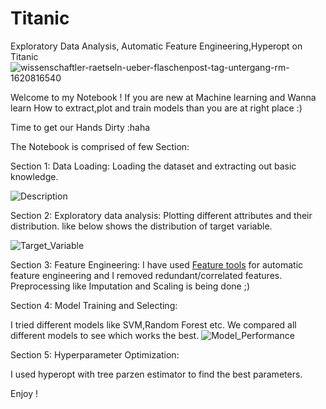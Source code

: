 # Titanic
Exploratory Data Analysis, Automatic Feature Engineering,Hyperopt on Titanic
![wissenschaftler-raetseln-ueber-flaschenpost-tag-untergang-rm-1620816540](https://user-images.githubusercontent.com/51056214/128188180-ec2bc882-7fa4-42de-b3be-3541e995b914.jpg)


Welcome to my Notebook ! If you are new at Machine learning and Wanna learn How to extract,plot and train models than you are at right place :)

Time to get our Hands Dirty :haha

The Notebook is comprised of few Section:

Section 1: Data Loading:
Loading the dataset and extracting out basic knowledge.

![Description](https://user-images.githubusercontent.com/51056214/128187333-7742f16a-df73-4e8d-a876-b3e9a754d7d6.png)


Section 2: Exploratory data analysis:
Plotting different attributes and their distribution. like below shows the distribution of target variable.

![Target_Variable](https://user-images.githubusercontent.com/51056214/128186188-fe34457f-a075-4e30-aa0a-84a9faa725f8.png)

Section 3: Feature Engineering: 
I have used [Feature tools](https://www.featuretools.com/) for automatic feature engineering and I removed redundant/correlated features. Preprocessing like Imputation and Scaling is being done ;)

Section 4: Model Training and Selecting:

I tried different models like SVM,Random Forest etc. We compared all different models to see which works the best.
![Model_Performance](https://user-images.githubusercontent.com/51056214/128186870-c9ca0499-fd68-490f-9696-0bc64f46de1c.png)

Section 5: Hyperparameter Optimization:

I used hyperopt with tree parzen estimator to find the best parameters. 

Enjoy !


